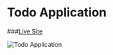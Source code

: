 # Todo Application

###[Live Site](https://vasu962.github.io/keeper-app/)

![Todo Application](https://i.postimg.cc/W30SqYdc/Screenshot-2024-03-02-213316.png)
